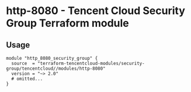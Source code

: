 # http-8080 - Tencent Cloud Security Group Terraform module
## Usage
```hcl
module "http_8080_security_group" {
  source  = "terraform-tencentcloud-modules/security-group/tencentcloud//modules/http-8080"
  version = "~> 2.0"
  # omitted...
}
```
<!-- BEGINNING OF PRE-COMMIT-TERRAFORM DOCS HOOK -->
<!-- END OF PRE-COMMIT-TERRAFORM DOCS HOOK -->
